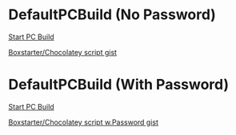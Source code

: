 # DefaultPCBuild (No Password)

<a href="http://boxstarter.org/package/url?https://gist.githubusercontent.com/diwellm/3fe1b7b45617b2fea88a69eba8918794/raw/9aabf6ae97f25e080d4e2d2f45687d1ea81d5c9c/defaultbuild.ps1"> Start PC Build</a>

<a href="https://gist.githubusercontent.com/diwellm/3fe1b7b45617b2fea88a69eba8918794/raw/9aabf6ae97f25e080d4e2d2f45687d1ea81d5c9c/defaultbuild.ps1">Boxstarter/Chocolatey script gist</a>

# DefaultPCBuild (With Password)

<a href="http://boxstarter.org/package/url?https://gist.githubusercontent.com/diwellm/cf496132eb516cd67149c0a1c19d2507/raw/ae01fe2491373ab9e17e7f3950cf1bc36e94c238/defaultbuildpassword.ps1"> Start PC Build</a>

<a href="https://gist.githubusercontent.com/diwellm/cf496132eb516cd67149c0a1c19d2507/raw/ae01fe2491373ab9e17e7f3950cf1bc36e94c238/defaultbuildpassword.ps1">Boxstarter/Chocolatey script w.Password gist</a>
